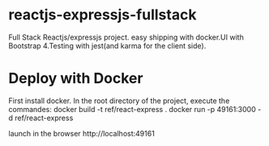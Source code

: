 # reactjs-expressjs-fullstack
Full Stack Reactjs/expressjs project. easy shipping with docker.UI with Bootstrap 4.Testing with jest(and karma for the client side).


# Deploy with Docker
First install docker.
In the root directory of the project, execute the commandes:
  docker build -t ref/react-express .
  docker run -p 49161:3000 -d ref/react-express

launch in the browser http://localhost:49161

